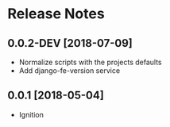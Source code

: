 # Release Notes


## 0.0.2-DEV [2018-07-09]

- Normalize scripts with the projects defaults
- Add django-fe-version service



## 0.0.1 [2018-05-04]

- Ignition
